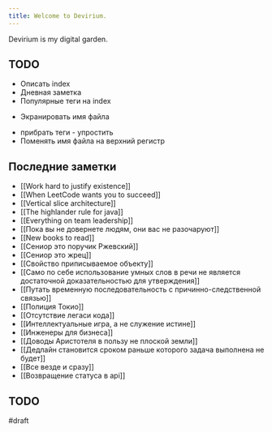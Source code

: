 ```yaml
---
title: Welcome to Devirium.
---
```


Devirium is my digital garden.

## TODO

- Описать index
- Дневная заметка
- Популярные теги на index
+ Экранировать имя файла
- прибрать теги - упростить
- Поменять имя файла на верхний регистр

## Последние заметки
- [[Work hard to justify existence]]
- [[When LeetCode wants you to succeed]]
- [[Vertical slice architecture]]
- [[The highlander rule for java]]
- [[Everything on team leadership]]
- [[Пока вы не довернете людям, они вас не разочаруют]]
- [[New books to read]]
- [[Сениор это поручик Ржевский]]
- [[Сениор это жрец]]
- [[Свойство приписываемое объекту]]
- [[Само по себе использование умных слов в речи не является достаточной доказательностью для утверждения]]
- [[Путать временную последовательность с причинно-следственной связью]]
- [[Полиция Токио]]
- [[Отсутствие легаси кода]]
- [[Интеллектуальные игра, а не служение истине]]
- [[Инженеры для бизнеса]]
- [[Доводы Аристотеля в пользу не плоской земли]]
- [[Дедлайн становится сроком раньше которого задача выполнена не будет]]
- [[Все везде и сразу]]
- [[Возвращение статуса в api]]

## TODO

#draft
